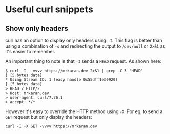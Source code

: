 # Useful curl snippets

## Show only headers

curl has an option to display only headers using `-I`. This flag is better than using a combination of `-s` and redirecting the output to `/dev/null` or `2>&1` as it's easier to remember.

An important thing to note is that `-I` sends a `HEAD` request. As shown here:

```shell
$ curl -I  -vvvv https://mrkaran.dev 2>&1 | grep -C 3 'HEAD'
} [5 bytes data]
* Using Stream ID: 1 (easy handle 0x55dff1e30920)
} [5 bytes data]
> HEAD / HTTP/2
> Host: mrkaran.dev
> user-agent: curl/7.76.1
> accept: */*
```

However it's easy to override the HTTP method using `-X`. For eg, to send a `GET` request but only display the headers:

```
curl -I -X GET -vvvv https://mrkaran.dev
```
